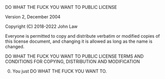 DO WHAT THE FUCK YOU WANT TO PUBLIC LICENSE

Version 2, December 2004

Copyright (C) 2018-2022 John Law

Everyone is permitted to copy and distribute verbatim or modified
copies of this license document, and changing it is allowed as long
as the name is changed.

DO WHAT THE FUCK YOU WANT TO PUBLIC LICENSE
TERMS AND CONDITIONS FOR COPYING, DISTRIBUTION AND MODIFICATION

0. You just DO WHAT THE FUCK YOU WANT TO.
